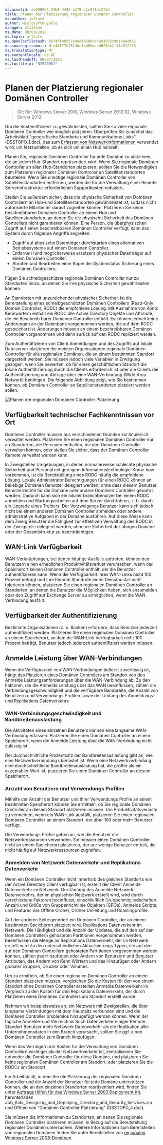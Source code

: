 ```yaml
---
ms.assetid: eb600904-24b8-4488-a278-c1c971dc2f2d
title: Planen der Platzierung regionaler Domänen Controller
ms.author: joflore
author: MicrosoftGuyJFlo
manager: mtillman
ms.date: 08/08/2018
ms.topic: article
ms.openlocfilehash: 65f47f485b7aded16506cdce91502c0918aacba2
ms.sourcegitcommit: dfa48f77b751dbc34409aced628eb2f17c912f08
ms.translationtype: MT
ms.contentlocale: de-DE
ms.lasthandoff: 08/07/2020
ms.locfileid: "87970957"
---
```

# <a name="planning-regional-domain-controller-placement"></a>Planen der Platzierung regionaler Domänen Controller

> Gilt für: Windows Server 2016, Windows Server 2012 R2, Windows Server 2012

Um die Kosteneffizienz zu gewährleisten, sollten Sie so viele regionale Domänen Controller wie möglich platzieren. Überprüfen Sie zunächst das Arbeitsblatt "geografische Standorte und Kommunikations Links" (DSSTOPO_1.doc), das zum [Erfassen von Netzwerkinformationen](../../ad-ds/plan/Collecting-Network-Information.md) verwendet wird, um festzustellen, ob es sich um einen Hub handelt.

Planen Sie, regionale Domänen Controller für jede Domäne zu platzieren, die an jedem Hub-Standort repräsentiert wird. Wenn Sie regionale Domänen Controller an allen Hub-Standorten platzieren, sollten Sie die Notwendigkeit zum Platzieren regionaler Domänen Controller an Satellitenstandorten beurteilen. Wenn Sie unnötige regionale Domänen Controller von Satellitenstandorten entfernen, werden die für die Verwaltung einer Remote Serverinfrastruktur erforderlichen Supportkosten reduziert.

Stellen Sie außerdem sicher, dass die physische Sicherheit von Domänen Controllern an Hub-und Satellitenstandorten gewährleistet ist, sodass nicht autorisierte Mitarbeiter darauf zugreifen können. Platzieren Sie keine beschreibbaren Domänen Controller an einem Hub und Satellitenstandorten, an denen Sie die physische Sicherheit des Domänen Controllers nicht garantieren können. Eine Person, die überphysischen Zugriff auf einen beschreibbaren Domänen Controller verfügt, kann das System durch folgende Angriffe angreifen:

- Zugriff auf physische Datenträger durchstarten eines alternativen Betriebssystems auf einem Domänen Controller.
- Entfernen (und möglicherweise ersetzen) physischer Datenträger auf einem Domänen Controller.
- Abrufen und Bearbeiten einer Kopie der Systemstatus Sicherung eines Domänen Controllers.

Fügen Sie schreibgeschützte regionale Domänen Controller nur zu Standorten hinzu, an denen Sie Ihre physische Sicherheit gewährleisten können.

An Standorten mit unzureichender physischer Sicherheit ist die Bereitstellung eines schreibgeschützten Domänen Controllers (Read-Only Domain Controller, RODC) die empfohlene Lösung. Mit Ausnahme von Konto Kennwörtern enthält ein RODC alle Active Directory Objekte und Attribute, die ein Beschreib barer Domänen Controller enthält. Es können jedoch keine Änderungen an der Datenbank vorgenommen werden, die auf dem RODC gespeichert ist. Änderungen müssen an einem beschreibbaren Domänen Controller vorgenommen und dann zurück auf den RODC repliziert werden.

Zum Authentifizieren von Client Anmeldungen und des Zugriffs auf lokale Dateiserver platzieren die meisten Organisationen regionale Domänen Controller für alle regionalen Domänen, die an einem bestimmten Standort dargestellt werden. Sie müssen jedoch viele Variablen in Erwägung gezogen, wenn Sie bewerten, ob für einen geschäftlichen Standort die lokale Authentifizierung durch die Clients erforderlich ist oder die Clients die Authentifizierung und Abfrage über eine WAN-Verbindung (Wide Area Network) benötigen. Die folgende Abbildung zeigt, wie Sie bestimmen können, ob Domänen Controller an Satellitenstandorten platziert werden sollen.

![Planen der regionalen Domänen Controller Platzierung](media/Planning-Regional-Domain-Controller-Placement/49892c8c-2c99-4aab-92ba-808dbc8048e2.gif)

## <a name="onsite-technical-expertise-availability"></a>Verfügbarkeit technischer Fachkenntnissen vor Ort

Domänen Controller müssen aus verschiedenen Gründen kontinuierlich verwaltet werden. Platzieren Sie einen regionalen Domänen Controller nur an Standorten, die Personen enthalten, die den Domänen Controller verwalten können, oder stellen Sie sicher, dass der Domänen Controller Remote verwaltet werden kann.

In Zweigstellen Umgebungen, in denen normalerweise schlechte physische Sicherheit und Personal mit geringem Informationstechnologie-Know-how vorkommen, ist die Bereitstellung eines RODC häufig die empfohlene Lösung. Lokale Administrator Berechtigungen für einen RODC können an beliebige Domänen Benutzer delegiert werden, ohne dass diesem Benutzer Benutzerrechte für die Domäne oder andere Domänen Controller gewährt werden. Dadurch kann sich ein lokaler branchbenutzer bei einem RODC anmelden und Wartungsarbeiten auf dem Server durchführen, z. b. durch ein Upgrade eines Treibers. Der Verzweigungs Benutzer kann sich jedoch nicht bei einem anderen Domänen Controller anmelden oder andere administrative Aufgaben in der Domäne ausführen. Auf diese Weise kann dem Zweig Benutzer die Fähigkeit zur effektiven Verwaltung des RODC in der Zweigstelle delegiert werden, ohne die Sicherheit der übrigen Domäne oder der Gesamtstruktur zu beeinträchtigen.

## <a name="wan-link-availability"></a>WAN-Link Verfügbarkeit

WAN-Verknüpfungen, bei denen häufige Ausfälle auftreten, können den Benutzern einen erheblichen Produktivitätsverlust verursachen, wenn der Speicherort keinen Domänen Controller enthält, der die Benutzer authentifizieren kann. Wenn die Verfügbarkeit Ihres WAN-Links nicht 100 Prozent beträgt und Ihre Remote Standorte einen Dienstausfall nicht tolerieren können, platzieren Sie einen regionalen Domänen Controller an Standorten, an denen die Benutzer die Möglichkeit haben, sich anzumelden oder den Zugriff auf Exchange Server zu ermöglichen, wenn die WAN-Verbindung ausfällt.

## <a name="authentication-availability"></a>Verfügbarkeit der Authentifizierung

Bestimmte Organisationen (z. b. Banken) erfordern, dass Benutzer jederzeit authentifiziert werden. Platzieren Sie einen regionalen Domänen Controller an einem Speicherort, an dem die WAN-Link Verfügbarkeit nicht 100 Prozent beträgt, Benutzer jedoch jederzeit authentifiziert werden müssen.

## <a name="logon-performance-over-wan-links"></a>Anmelde Leistung über WAN-Verbindungen

Wenn die Verfügbarkeit von WAN-Verbindungen äußerst zuverlässig ist, hängt das Platzieren eines Domänen Controllers am Standort von den Anmelde Leistungsanforderungen über die WAN-Verbindung ab. Zu den Faktoren, die die Anmelde Leistung über das WAN beeinflussen, zählen die Verbindungsgeschwindigkeit und die verfügbare Bandbreite, die Anzahl von Benutzern und Verwendungs Profilen sowie der Umfang des Anmeldungs-und Replikations Datenverkehrs

### <a name="wan-link-speed-and-bandwidth-utilization"></a>WAN-Verbindungsgeschwindigkeit und Bandbreitenauslastung

Die Aktivitäten eines einzelnen Benutzers können eine langsame WAN-Verbindung erfassen. Platzieren Sie einen Domänen Controller an einem Speicherort, wenn die Anmelde Leistung über die WAN-Verbindung nicht zulässig ist.

Der durchschnittliche Prozentsatz der Bandbreitenauslastung gibt an, wie eine Netzwerkverbindung überlastet ist. Wenn eine Netzwerkverbindung eine durchschnittliche Bandbreitenauslastung hat, die größer als ein akzeptabler Wert ist, platzieren Sie einen Domänen Controller an diesem Speicherort.

### <a name="number-of-users-and-usage-profiles"></a>Anzahl von Benutzern und Verwendungs Profilen

Mithilfe der Anzahl der Benutzer und ihrer Verwendungs Profile an einem bestimmten Speicherort können Sie ermitteln, ob Sie regionale Domänen Controller an diesem Standort platzieren müssen. Um Produktivitätsverluste zu vermeiden, wenn ein WAN-Link ausfällt, platzieren Sie einen regionalen Domänen Controller an einem Standort, der über 100 oder mehr Benutzer verfügt.

Die Verwendungs Profile geben an, wie die Benutzer die Netzwerkressourcen verwenden. Sie müssen einen Domänen Controller nicht an einem Speicherort platzieren, der nur wenige Benutzer enthält, die nicht häufig auf Netzwerkressourcen zugreifen.

### <a name="logon-network-traffic-vs-replication-traffic"></a>Anmelden von Netzwerk Datenverkehr und Replikations Datenverkehr

Wenn ein Domänen Controller nicht innerhalb des gleichen Standorts wie der Active Directory Client verfügbar ist, erstellt der Client Anmelde Datenverkehr im Netzwerk. Der Umfang des Anmelde Netzwerk Datenverkehrs, der im physischen Netzwerk erstellt wird, wird durch verschiedene Faktoren beeinflusst, einschließlich Gruppenmitgliedschaften. Anzahl und Größe von Gruppenrichtlinie Objekten (GPOs); Anmelde Skripts; und Features wie Offline Ordner, Ordner Umleitung und Roamingprofile.

Auf der anderen Seite generiert ein Domänen Controller, der an einem bestimmten Speicherort platziert wird, Replikations Datenverkehr im Netzwerk. Die Häufigkeit und die Anzahl der Updates, die auf den auf den Domänen Controllern gehosteten Partitionen vorgenommen werden, beeinflussen die Menge an Replikations Datenverkehr, der im Netzwerk erstellt wird Zu den unterschiedlichen Aktualisierungs Typen, die auf den auf den Domänen Controllern gehosteten Partitionen vorgenommen werden können, zählen das Hinzufügen oder Ändern von Benutzern und Benutzer Attributen, das Ändern von Kenn Wörtern und das Hinzufügen oder Ändern globaler Gruppen, Drucker oder Volumes.

Um zu ermitteln, ob Sie einen regionalen Domänen Controller an einem Standort platzieren müssen, vergleichen Sie die Kosten für den von einem Standort ohne Domänen Controller erstellten Anmelde Datenverkehr im Vergleich zu den Kosten für den Replikations Datenverkehr, der durch Platzieren eines Domänen Controllers am Standort erstellt wurde

Nehmen wir beispielsweise an, ein Netzwerk mit Zweigstellen, die über langsame Verbindungen mit dem Hauptsitz verbunden sind und die Domänen Controller problemlos hinzugefügt werden können. Wenn der tägliche Anmelde-und Verzeichnis Such Datenverkehr einiger Remote Standort Benutzer mehr Netzwerk Datenverkehr als die Replikation aller Unternehmensdaten in den Branch verursacht, sollten Sie ggf. einen Domänen Controller zum Branch hinzufügen.

Wenn das Verringern der Kosten für die Verwaltung von Domänen Controllern wichtiger als der Netzwerkverkehr ist, zentralisieren Sie entweder die Domänen Controller für diese Domäne, und platzieren Sie keine regionalen Domänen Controller am Standort, oder platzieren Sie die RODCs am Standort.

Ein Arbeitsblatt, in dem Sie die Platzierung der regionalen Domänen Controller und die Anzahl der Benutzer für jede Domäne unterstützen können, die an den einzelnen Standorten repräsentiert wird, finden Sie unter [Auftrags Hilfen für das Windows Server 2003 Deployment Kit](https://microsoft.com/download/details.aspx?id=9608), herunterladen Job_Aids_Designing_and_Deploying_Directory_and_Security_Services.zip und Öffnen von "Domänen Controller Platzierung" (DSSTOPO_4.doc).

Sie müssen die Informationen zu Standorten, an denen Sie regionale Domänen Controller platzieren müssen, in Bezug auf die Bereitstellung regionaler Domänen untersuchen. Weitere Informationen zum Bereitstellen von regionalen Domänen finden Sie unter Bereitstellen von [regionalen Windows Server 2008-Domänen](/previous-versions/windows/it-pro/windows-server-2008-R2-and-2008/cc755118(v=ws.10)).
